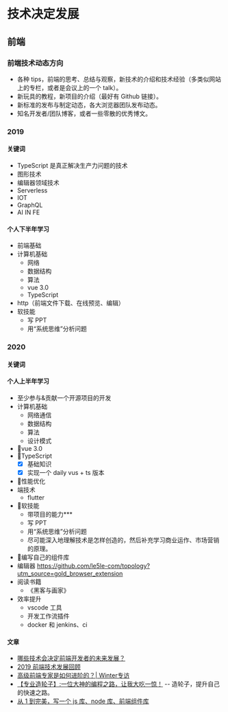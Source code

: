 # 技术决定发展

## 前端

### 前端技术动态方向

- 各种 tips，前端的思考、总结与观察，新技术的介绍和技术经验（多类似网站上的专栏，或者是会议上的一个 talk）。
- 新玩具的教程，新项目的介绍（最好有 Github 链接）。
- 新标准的发布与制定动态，各大浏览器团队发布动态。
- 知名开发者/团队博客，或者一些零散的优秀博文。

### 2019

#### 关键词

- TypeScript 是真正解决生产力问题的技术
- 图形技术
- 编辑器领域技术
- Serverless
- IOT
- GraphQL
- AI IN FE

#### 个人下半年学习

- 前端基础
- 计算机基础
  - 网络
  - 数据结构
  - 算法
  - vue 3.0
  - TypeScript
- http（前端文件下载、在线预览、编辑）
- 软技能
  - 写 PPT
  - 用“系统思维”分析问题


### 2020

#### 关键词

#### 个人上半年学习

- 至少参与&贡献一个开源项目的开发
- 计算机基础
  - 网络通信
  - 数据结构
  - 算法
  - 设计模式
- 🌟vue 3.0
- 🌟TypeScript
  - [x] 基础知识
  - [x] 实现一个 daily vus + ts 版本
- 🌟性能优化
- 端技术
  - flutter
- 🌟软技能
  - 带项目的能力***
  - 写 PPT
  - 用“系统思维”分析问题
  - 尽可能深入地理解技术是怎样创造的，然后补充学习商业运作、市场营销的原理。
- 🌟编写自己的组件库
- 编辑器 https://github.com/le5le-com/topology?utm_source=gold_browser_extension
- 阅读书籍
  - 《黑客与画家》
- 效率提升
  - vscode 工具
  - 开发工作流插件
  - docker 和 jenkins、ci


#### 文章

- [哪些技术会决定前端开发者的未来发展？
  ](https://juejin.im/post/5d1589c8e51d45776031b02e?utm_source=gold_browser_extension)
- [2019 前端技术发展回顾](https://zhuanlan.zhihu.com/p/101517039?utm_source=wechat_session&utm_medium=social&utm_oi=27827097305088)
- [高级前端专家是如何进阶的？| Winter专访](https://zhuanlan.zhihu.com/p/23190285)
- [【专业造轮子】:一位大神的编程之路，让我大吃一惊！](https://blog.csdn.net/qq_23100787/article/details/51318671) -- 造轮子，提升自己的快速之路。
- [从 1 到完美，写一个 js 库、node 库、前端组件库](https://segmentfault.com/a/1190000017064659)
